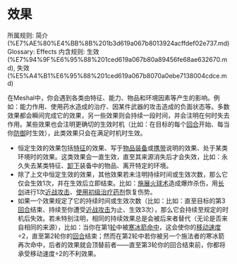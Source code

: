 # 效果

所属规则: 简介 (%E7%AE%80%E4%BB%8B%201b3d619a067b8013924acffdef02e737.md)
Glossary: Effects
内含规则: 生效 (%E7%94%9F%E6%95%88%201ced619a067b80a89456fe68ae632670.md), 失效 (%E5%A4%B1%E6%95%88%201ced619a067b8070a0ebe7138004cdce.md)

在Meshal中，你会遇到各类由特征、能力、物品和环境因素等产生的影响。例如：能力作用、使用药水造成的治疗、因某件武器的攻击造成的负面状态等。多数效果都会瞬间完成它的效果，另一些效果则会持续一段时间，并会注明在何时失去作用。某些效果也会注明更确切的生效时机（比如：在目标的每个[回合](%E5%9B%9E%E5%90%88%201b3d619a067b80d5b828fcef065cc971.md)开始、每当你[防御](%E9%98%B2%E5%BE%A1%201b4d619a067b80c1b469edf3fc8d5ea0.md)时生效），此类效果只会在满足时机时生效。

- 恒定生效的效果包括[特征](%E7%89%B9%E5%BE%81%201b3d619a067b80d38de2c2a59fe67ae2.md)的效果、写于[物品](%E7%89%A9%E5%93%81%201b3d619a067b803f863edfb283e94d9a.md)[装备](%E8%A3%85%E5%A4%87%201b3d619a067b80f99057fe3412922dd5.md)或[携带](%E6%90%BA%E5%B8%A6%201b3d619a067b80eba1bde9b8208d9313.md)说明的效果、处于某类环境时的效果。这类效果会一直生效，直至其来源消失后才会失效，比如：永久失去某类特征、[卸下](%E5%8D%B8%E4%B8%8B%201b3d619a067b80b9b74bf84b6576deae.md)装备中的物品、离开特定的环境。
- 除了上文中恒定生效的效果，其他效果若未注明持续时间或生效次数，那么它仅会生效1次，并在生效后立即结束。比如：[施展](%E6%96%BD%E5%B1%95%E8%83%BD%E5%8A%9B%201b3d619a067b80f38dccf027f026b32f.md)[火球术](https://www.notion.so/1b7d619a067b80de8cccd1f722873e02?pvs=21)造成爆炸杀伤，用[长剑](https://www.notion.so/1bad619a067b8013b9e5f4a5664aae54?pvs=21)进行1次[近战攻击](%E8%BF%91%E6%88%98%E6%94%BB%E5%87%BB%201b4d619a067b80eda8b0facbba0c7b1a.md)、[使用](%E4%BD%BF%E7%94%A8%201b3d619a067b80bbbbacd6817c707325.md)[初级治疗药剂](https://www.notion.so/1bcd619a067b805bb129c70f29147636?pvs=21)恢复伤势。
- 如果一个效果规定了它的持续时间或生效次数（比如：比如：直至目标的第3[回合](%E5%9B%9E%E5%90%88%201b3d619a067b80d5b828fcef065cc971.md)结束、持续至你遭受[近战攻击](%E8%BF%91%E6%88%98%E6%94%BB%E5%87%BB%201b4d619a067b80eda8b0facbba0c7b1a.md)为止、生效3次），那么它会持续至规定的时机后失效。若未特别注明，相同的持续效果总是会被后来者替代（无论是否来自相同的来源），比如：当你在第1[轮](%E8%BD%AE%201b3d619a067b80aeb62df5a99bfb8a82.md)中被[寒冰箭](https://www.notion.so/1b4d619a067b807d8e3bf563841d031b?pvs=21)[命中](%E5%91%BD%E4%B8%AD%201b4d619a067b805b9ae6f266211ce9d3.md)，这会使你的[移动速度](%E7%A7%BB%E5%8A%A8%E9%80%9F%E5%BA%A6%201b3d619a067b809a974ac608bbb4fb54.md)÷2，直至第2轮你的[回合](%E5%9B%9E%E5%90%88%201b3d619a067b80d5b828fcef065cc971.md)结束；然而在第2轮中若你被另一个施法者的寒冰箭再次命中，后者的效果就会顶替前者——直至第3轮你的回合结束前，你都将承受移动速度÷2的不利效果。